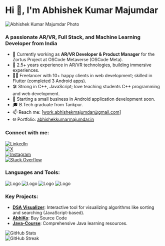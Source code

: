 # Hi 👋, I'm Abhishek Kumar Majumdar

![Abhishek Kumar Majumdar Photo](https://res.cloudinary.com/djgzl5zcl/image/upload/v1755756339/IMG-20250710-WA0004_pauwjx.jpg) <!-- Embed your photo; host on GitHub or link from portfolio -->

### A passionate AR/VR, Full Stack, and Machine Learning Developer from India

- 🔭 Currently working as **AR/VR Developer & Product Manager** for the Zortus Project at OSCode Metaverse (OSCode Meta).  
- 🌱 2.5+ years experience in AR/VR technologies, building immersive experiences.  
- 👨‍💻 Freelancer with 10+ happy clients in web development; skilled in Flutter (completed 3 Android apps).  
- 🛠️ Strong in C++, JavaScript; love teaching students C++ programming and web development.  
- 🚀 Starting a small business in Android application development soon.  
- 🎓 B.Tech graduate from Tankpur.  
- 📫 Reach me: [work.abhishekmajumdar@gmail.com]  
- 🌐 Portfolio: [abhishekkumarmajumdar.in](https://abhishekkumarmajumdar.in)  

### Connect with me:  
[![LinkedIn](https://img.shields.io/badge/LinkedIn-0077B5?style=for-the-badge&logo=linkedin&logoColor=white)](https://linkedin.com/in/abhishekkumarmajumdar)  
[![X](https://img.shields.io/badge/X-000000?style=for-the-badge&logo=x&logoColor=white)](https://x.com/itschiku_)  
[![Instagram](https://img.shields.io/badge/Instagram-E4405F?style=for-the-badge&logo=instagram&logoColor=white)](https://instagram.com/yourhandle)  
[![Stack Overflow](https://img.shields.io/badge/Stack_Overflow-FE7A16?style=for-the-badge&logo=stack-overflow&logoColor=white)](https://stackoverflow.com/users/abhishek-kumar-majumdar)  

### Languages and Tools:  
![Logo](https://logos-world.net/wp-content/uploads/2023/01/Unity-Logo.png)
![Logo](https://logos-world.net/wp-content/uploads/2023/01/Unity-Logo.png)
![Logo](https://logos-world.net/wp-content/uploads/2023/01/Unity-Logo.png)
![Logo](https://logos-world.net/wp-content/uploads/2023/01/Unity-Logo.png)

### Key Projects:  
- **[DSA Visualizer](https://www.codebuddy.fun/)**: Interactive tool for visualizing algorithms like sorting and searching (JavaScript-based).  
- **[AbhiKo](https://b-abhiko.vercel.app/)**: Buy Source Code   
- **[Java-Course](https://github.com/AbhishekKumarMajumdar/Java-Course)**: Comprehensive Java learning resources.  


![GitHub Stats](https://github-readme-stats.vercel.app/api?username=AbhishekKumarMajumdar&theme=dark&hide_border=true&include_all_commits=true&count_private=true)  
![GitHub Streak](https://github-readme-streak-stats.herokuapp.com/?user=AbhishekKumarMajumdar&theme=dark&hide_border=true)  
